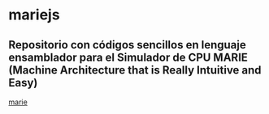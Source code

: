# mariejs
## Repositorio con códigos sencillos en lenguaje ensamblador para el Simulador de CPU MARIE (Machine Architecture that is Really Intuitive and Easy)
[marie](https://github.com/ReginaThePumpkin/mariejs/blob/main/logo.png)
